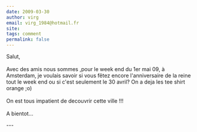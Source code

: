 ```yaml
---
date: 2009-03-30
author: virg
email: virg_1984@hotmail.fr
site: 
tags: comment
permalink: false
---
```


<p>Salut,<br />
<br />
Avec des amis nous sommes ,pour le week end du 1er mai 09, à Amsterdam, je voulais savoir si vous fêtez encore l'anniversaire de la reine tout le week end ou si c'est seulement le 30 avril? On a deja les tee shirt orange ;o)<br />
<br />
On est tous impatient de decouvrir cette ville !!!<br />
<br />
A bientot...</p>
---